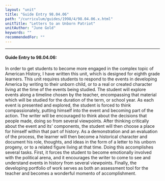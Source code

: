 ```yaml
---
layout: "unit"
title: "Guide Entry 98.04.06"
path: "/curriculum/guides/1998/4/98.04.06.x.html"
unitTitle: "Letters to an Unborn Patriot"
unitAuthor: "June Gold"
keywords: ""
recommendedFor: ""
---
```

<body>
<hr/>
<h4>
Guide Entry to 98.04.06:
</h4>
In order to get students to become more engaged in the complex topic of American History, I have written this unit, which is designed for eighth grade learners.  This unit requires students to respond to the events in developing America by writing to their unborn child, or to a real or created character living at the time of the events being studied.  The student will explore events along a timeline chosen by the teacher, encompassing that material which will be studied for the duration of the term, or school year.  As each event is presented and explored, the student is forced to think compassionately, putting himself into the event and becoming part of the action.  The writer will be encouraged to think about the decisions that people made, doing so from several viewpoints.  After thinking critically about the event and its' components, the student will then choose a place for himself within that part of history.  As a demonstration and an evaluation of the process, the learner will then become a historical character and document his role, thoughts, and ideas in the form of a letter to his unborn progeny, or to a related figure living at that time.  Doing this accomplishes several tasks.  First, it forces the student to become emotionally involved with the political arena, and it encourages the writer to come to see and understand events in history from several viewpoints.  Finally, the developing portfolio of work serves as both an assessment tool for the teacher and becomes a wonderful momento of accomplishment.
</body>